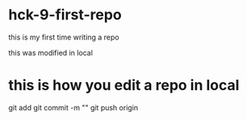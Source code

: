 # hck-9-first-repo

this is my first time writing a repo


this was modified in local

# this is how you edit a repo in local 

git add
git commit -m "<message>"
git push origin <branch>

